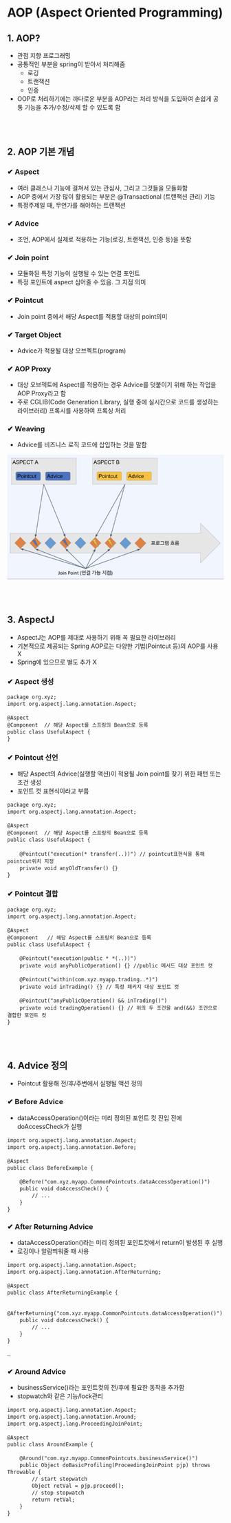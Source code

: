 # AOP (Aspect Oriented Programming)

## 1. AOP?
- 관점 지향 프로그래밍
- 공통적인 부분을 spring이 받아서 처리해줌
    - 로깅
    - 트랜잭션
    - 인증
- OOP로 처리하기에는 까다로운 부분을 AOP라는 처리 방식을 도입하여 손쉽게 공통 기능을 추가/수정/삭제 할 수 있도록 함

<br>
</br>

## 2. AOP 기본 개념
### ✔ Aspect
- 여러 클래스나 기능에 걸쳐서 있는 관심사, 그리고 그것들을 모듈화함
- AOP 중에서 가장 많이 활용되는 부분은 @Transactional (트랜잭션 관리) 기능
- 특정주제일 때, 무언가를 해야하는 트랜잭션

### ✔ Advice
- 조언, AOP에서 실제로 적용하는 기능(로깅, 트랜잭션, 인증 등)을 뜻함

### ✔ Join point
- 모듈화된 특정 기능이 실행될 수 있는 연결 포인트
- 특정 포인트에 aspect 심어줄 수 있음. 그 지점 의미

### ✔ Pointcut
- Join point 중에서 해당 Aspect를 적용할 대상의 point의미

### ✔ Target Object
- Advice가 적용될 대상 오브젝트(program)

### ✔ AOP Proxy
- 대상 오브젝트에 Aspect를 적용하는 경우 Advice를 덧붙이기 위해 하는 작업을 AOP Proxy라고 함
- 주로 CGLIB(Code Generation Library, 실행 중에 실시간으로 코드를 생성하는 라이브러리) 프록시를 사용하여 프록싱 처리

### ✔ Weaving
- Advice를 비즈니스 로직 코드에 삽입하는 것을 말함

![AOP_Structure](/Spring_New/Image/AOP_Structure.png)


<br>
</br>

## 3. AspectJ
- AspectJ는 AOP를 제대로 사용하기 위해 꼭 필요한 라이브러리
- 기본적으로 제공되는 Spring AOP로는 다양한 기법(Pointcut 등)의 AOP를 사용 X
- Spring에 있으므로 별도 추가 X

### ✔ Aspect 생성
```
package org.xyz;
import org.aspectj.lang.annotation.Aspect;

@Aspect
@Component  // 해당 Aspect를 스프링의 Bean으로 등록
public class UsefulAspect {
}
```

### ✔ Pointcut 선언
- 해당 Aspect의 Advice(실행할 액션)이 적용될 Join point를 찾기 위한 패턴 또는 조건 생성
- 포인트 컷 표현식이라고 부름
```
package org.xyz;
import org.aspectj.lang.annotation.Aspect;

@Aspect
@Component  // 해당 Aspect를 스프링의 Bean으로 등록
public class UsefulAspect {

	@Pointcut("execution(* transfer(..))") // pointcut표현식을 통해 pointcut위치 지정
	private void anyOldTransfer() {}
}
```

### ✔ Pointcut 결합
```
package org.xyz;
import org.aspectj.lang.annotation.Aspect;

@Aspect
@Component   // 해당 Aspect를 스프링의 Bean으로 등록
public class UsefulAspect {

	@Pointcut("execution(public * *(..))")
	private void anyPublicOperation() {} //public 메서드 대상 포인트 컷

	@Pointcut("within(com.xyz.myapp.trading..*)")
	private void inTrading() {} // 특정 패키지 대상 포인트 컷
	
	@Pointcut("anyPublicOperation() && inTrading()")
	private void tradingOperation() {} // 위의 두 조건을 and(&&) 조건으로 결합한 포인트 컷
}
```

<br>
</br>

## 4. Advice 정의
- Pointcut 활용해 전/후/주변에서 실행될 액션 정의

### ✔ Before Advice
- dataAccessOperation()이라는 미리 정의된 포인트 컷 진입 전에 doAccessCheck가 실행
```
import org.aspectj.lang.annotation.Aspect;
import org.aspectj.lang.annotation.Before;

@Aspect
public class BeforeExample {

    @Before("com.xyz.myapp.CommonPointcuts.dataAccessOperation()")
    public void doAccessCheck() {
        // ...
    }
}
```

### ✔ After Returning Advice
- dataAccessOperation()라는 미리 정의된 포인트컷에서 return이 발생된 후 실행
- 로깅이나 알람띄워줄 때 사용
```
import org.aspectj.lang.annotation.Aspect;
import org.aspectj.lang.annotation.AfterReturning;

@Aspect
public class AfterReturningExample {

    @AfterReturning("com.xyz.myapp.CommonPointcuts.dataAccessOperation()")
    public void doAccessCheck() {
        // ...
    }
}
```
..
### ✔ Around Advice
- businessService()라는 포인트컷의 전/후에 필요한 동작을 추가함
- stopwatch와 같은 기능/lock관리
```
import org.aspectj.lang.annotation.Aspect;
import org.aspectj.lang.annotation.Around;
import org.aspectj.lang.ProceedingJoinPoint;

@Aspect
public class AroundExample {

    @Around("com.xyz.myapp.CommonPointcuts.businessService()")
    public Object doBasicProfiling(ProceedingJoinPoint pjp) throws Throwable {
        // start stopwatch
        Object retVal = pjp.proceed();
        // stop stopwatch
        return retVal;
    }
}
```